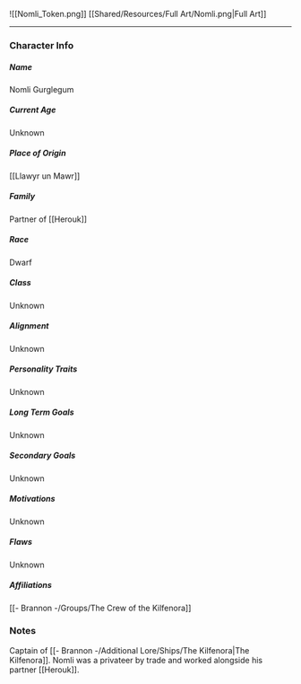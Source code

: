 ![[Nomli_Token.png]]
[[Shared/Resources/Full Art/Nomli.png|Full Art]]

---
### Character Info

##### Name 
Nomli Gurglegum

##### Current Age
Unknown

##### Place of Origin
[[Llawyr un Mawr]]

##### Family
Partner of [[Herouk]]

##### Race
Dwarf

##### Class
Unknown

##### Alignment
Unknown

##### Personality Traits
Unknown

##### Long Term Goals
Unknown

##### Secondary Goals
Unknown

##### Motivations
Unknown

##### Flaws
Unknown

##### Affiliations
[[- Brannon -/Groups/The Crew of the Kilfenora]]

### Notes
Captain of [[- Brannon -/Additional Lore/Ships/The Kilfenora|The Kilfenora]]. Nomli was a privateer by trade and worked alongside his partner [[Herouk]].
